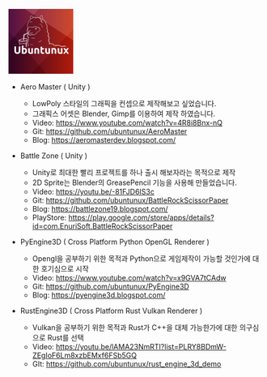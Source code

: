 ![Ubuntunux](https://github.com/ubuntunux/Ubuntunux/blob/main/Ubuntunux128.png)

- Aero Master ( Unity )
    - LowPoly 스타일의 그래픽을 컨셉으로 제작해보고 싶었습니다.
    - 그래픽스 어셋은 Blender, Gimp를 이용하여 제작 하였습니다.
    - Video: https://www.youtube.com/watch?v=4R8i8Bnx-nQ 
    - Git: https://github.com/ubuntunux/AeroMaster    
    - Blog: https://aeromasterdev.blogspot.com/

- Battle Zone ( Unity )
    - Unity로 최대한 빨리 프로젝트를 하나 출시 해보자라는 목적으로 제작
    - 2D Sprite는 Blender의 GreasePencil 기능을 사용해 만들었습니다.       
    - Video: https://youtu.be/-81FJD6IS3c        
    - Git: https://github.com/ubuntunux/BattleRockScissorPaper    
    - Blog: https://battlezone19.blogspot.com/
    - PlayStore: https://play.google.com/store/apps/details?id=com.EnuriSoft.BattleRockScissorPaper

- PyEngine3D ( Cross Platform Python OpenGL Renderer )
    - Opengl을 공부하기 위한 목적과 Python으로 게임제작이 가능할 것인가에 대한 호기심으로 시작
    - Video: https://www.youtube.com/watch?v=x9GVA7tCAdw
    - Git: https://github.com/ubuntunux/PyEngine3D    
    - Blog: https://pyengine3d.blogspot.com/

- RustEngine3D ( Cross Platform Rust Vulkan Renderer )
    - Vulkan을 공부하기 위한 목적과 Rust가 C++을 대체 가능한가에 대한 의구심으로 Rust를 선택
    - Video: https://youtu.be/lAMA23NmRTI?list=PLRY8BDmW-ZEgIoF6Lm8xzbEMxf6FSb5GQ
    - GIt: https://github.com/ubuntunux/rust_engine_3d_demo  
